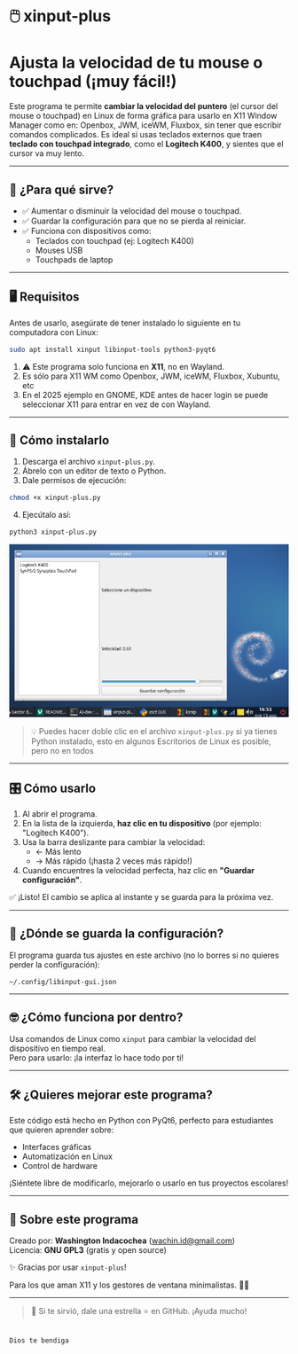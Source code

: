 # 🖱️ xinput-plus

# Ajusta la velocidad de tu mouse o touchpad (¡muy fácil!)

Este programa te permite **cambiar la velocidad del puntero** (el cursor del mouse o touchpad) en Linux de forma gráfica para usarlo en X11 Window Manager como en: Openbox, JWM, iceWM, Fluxbox, sin tener que escribir comandos complicados. Es ideal si usas teclados externos que traen **teclado con touchpad integrado**, como el **Logitech K400**, y sientes que el cursor va muy lento.

---

## 🎯 ¿Para qué sirve?

- ✅ Aumentar o disminuir la velocidad del mouse o touchpad.
- ✅ Guardar la configuración para que no se pierda al reiniciar.
- ✅ Funciona con dispositivos como:
  - Teclados con touchpad (ej: Logitech K400)
  - Mouses USB
  - Touchpads de laptop

---

## 🖥️ Requisitos

Antes de usarlo, asegúrate de tener instalado lo siguiente en tu computadora con Linux:

```bash
sudo apt install xinput libinput-tools python3-pyqt6
```

1. ⚠️ Este programa solo funciona en **X11**, no en Wayland.  
2. Es sólo para X11 WM como Openbox, JWM, iceWM, Fluxbox, Xubuntu, etc
3. En el 2025 ejemplo en GNOME, KDE antes de hacer login se puede seleccionar X11 para entrar en vez de con Wayland.


---

## 🚀 Cómo instalarlo

1. Descarga el archivo `xinput-plus.py`.
2. Ábrelo con un editor de texto o Python.
3. Dale permisos de ejecución:

```bash
chmod +x xinput-plus.py
```

4. Ejecútalo así:

```bash
python3 xinput-plus.py
```

![](vx_images/403085416299084.png)

> 💡 Puedes hacer doble clic en el archivo `xinput-plus.py` si ya tienes Python instalado, esto en algunos Escritorios de Linux es posible, pero no en todos

---

## 🎛️ Cómo usarlo

1. Al abrir el programa.
2. En la lista de la izquierda, **haz clic en tu dispositivo** (por ejemplo: "Logitech K400").
3. Usa la barra deslizante para cambiar la velocidad:
   - ← Más lento
   - → Más rápido (¡hasta 2 veces más rápido!)
4. Cuando encuentres la velocidad perfecta, haz clic en **"Guardar configuración"**.

✅ ¡Listo! El cambio se aplica al instante y se guarda para la próxima vez.

---

## 💾 ¿Dónde se guarda la configuración?

El programa guarda tus ajustes en este archivo (no lo borres si no quieres perder la configuración):

```
~/.config/libinput-gui.json
```

---

## 🤓 ¿Cómo funciona por dentro?

Usa comandos de Linux como `xinput` para cambiar la velocidad del dispositivo en tiempo real.  
Pero para usarlo: ¡la interfaz lo hace todo por ti!

---

## 🛠️ ¿Quieres mejorar este programa?

Este código está hecho en Python con PyQt6, perfecto para estudiantes que quieren aprender sobre:
- Interfaces gráficas
- Automatización en Linux
- Control de hardware

¡Siéntete libre de modificarlo, mejorarlo o usarlo en tus proyectos escolares!

---

## 🙌 Sobre este programa

Creado por: **Washington Indacochea** (wachin.id@gmail.com)  
Licencia: **GNU GPL3** (gratis y open source)

✨ Gracias por usar `xinput-plus`!  

Para los que aman X11 y los gestores de ventana minimalistas. 👀💙

---

> 🌟 Si te sirvió, dale una estrella ⭐ en GitHub. ¡Ayuda mucho!
```

Dios te bendiga
